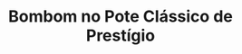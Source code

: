---
title: Bombom no Pote Clássico de Prestígio
description: 
category: Bombons
subcategory: Pote
flavor: Prestígio
price: 16
---